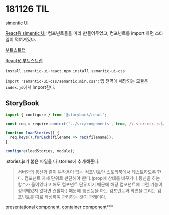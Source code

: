 # 181126 TIL

[simentic UI](https://semantic-ui.com/)

[React용 simentic UI](https://react.semantic-ui.com/): 컴포넌트들을 미리 만들어두었고, 컴포넌트를 import 하면 스타일이 먹여져있다.

[부트스트랩](https://getbootstrap.com/)

[React용 부트스트랩](https://reactstrap.github.io/)

`install semantic-ui-react`, `npm install semantic-ui-css`

`import 'semantic-ui-css/semantic.min.css'`: 앱 전역에 해당되는 모듈은 `index.js`에서 import한다.

## StoryBook

```js
import { configure } from '@storybook/react';

const req = require.context('../src/components', true, /\.stories\.js$/);

function loadStories() {
  req.keys().forEach(filename => req(filename));
}

configure(loadStories, module);
```

.stories.js가 붙은 파일을 다 stories에 추가해준다.

> 서버와의 통신과 같이 부작용이 없는 컴포넌트만 스토리북에서 테스트하도록 한다. 컴포넌트 자체 단위로 판단해야 한다.(prop에 상태를 바꾸거나 통신을 하는 함수가 들어있다고 해도 컴포넌트 단위이기 때문에 해당 컴포넌트에 그런 기능이 정의돼있지 않다면 괜찮다.) 때문에 통신등을 하는 컴포넌트와 화면을 그리는 컴포넌트를 따로 작성하여 관리하는 것이 관례이다.

[presentational component, container component***](https://medium.com/@seungha_kim_IT/presentational-and-container-components-%EB%B2%88%EC%97%AD-1b1fb2e36afb)